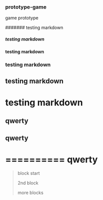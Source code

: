 ### prototype-game
game prototype

####### testing markdown

##### testing markdown
#### testing markdown
### testing markdown
## testing markdown
# testing markdown

qwerty
---
qwerty
-------------------
==========
qwerty
===========

>block start 
>
>2nd block
>
>more blocks

